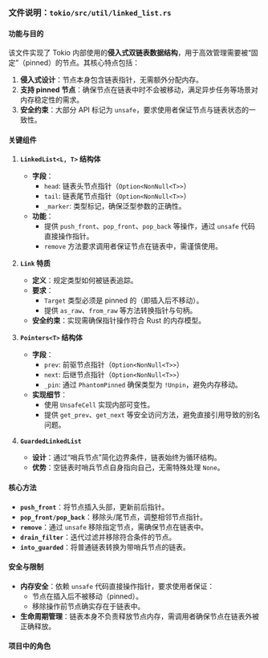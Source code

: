 ### 文件说明：`tokio/src/util/linked_list.rs`

#### **功能与目的**
该文件实现了 Tokio 内部使用的**侵入式双链表数据结构**，用于高效管理需要被“固定”（pinned）的节点。其核心特点包括：
1. **侵入式设计**：节点本身包含链表指针，无需额外分配内存。
2. **支持 pinned 节点**：确保节点在链表中时不会被移动，满足异步任务等场景对内存稳定性的需求。
3. **安全约束**：大部分 API 标记为 `unsafe`，要求使用者保证节点与链表状态的一致性。

#### **关键组件**
1. **`LinkedList<L, T>` 结构体**
   - **字段**：
     - `head`: 链表头节点指针（`Option<NonNull<T>>`）
     - `tail`: 链表尾节点指针（`Option<NonNull<T>>`）
     - `_marker`: 类型标记，确保泛型参数的正确性。
   - **功能**：
     - 提供 `push_front`、`pop_front`、`pop_back` 等操作，通过 `unsafe` 代码直接操作指针。
     - `remove` 方法要求调用者保证节点在链表中，需谨慎使用。

2. **`Link` 特质**
   - **定义**：规定类型如何被链表追踪。
   - **要求**：
     - `Target` 类型必须是 pinned 的（即插入后不移动）。
     - 提供 `as_raw`、`from_raw` 等方法转换指针与句柄。
   - **安全约束**：实现需确保指针操作符合 Rust 的内存模型。

3. **`Pointers<T>` 结构体**
   - **字段**：
     - `prev`: 前驱节点指针（`Option<NonNull<T>>`）
     - `next`: 后继节点指针（`Option<NonNull<T>>`）
     - `_pin`: 通过 `PhantomPinned` 确保类型为 `!Unpin`，避免内存移动。
   - **实现细节**：
     - 使用 `UnsafeCell` 实现内部可变性。
     - 提供 `get_prev`、`get_next` 等安全访问方法，避免直接引用导致的别名问题。

4. **`GuardedLinkedList`**
   - **设计**：通过“哨兵节点”简化边界条件，链表始终为循环结构。
   - **优势**：空链表时哨兵节点自身指向自己，无需特殊处理 `None`。

#### **核心方法**
- **`push_front`**：将节点插入头部，更新前后指针。
- **`pop_front/pop_back`**：移除头/尾节点，调整相邻节点指针。
- **`remove`**：通过 `unsafe` 移除指定节点，需确保节点在链表中。
- **`drain_filter`**：迭代过滤并移除符合条件的节点。
- **`into_guarded`**：将普通链表转换为带哨兵节点的链表。

#### **安全与限制**
- **内存安全**：依赖 `unsafe` 代码直接操作指针，要求使用者保证：
  - 节点在插入后不被移动（pinned）。
  - 移除操作前节点确实存在于链表中。
- **生命周期管理**：链表本身不负责释放节点内存，需调用者确保节点在链表外被正确释放。

#### **项目中的角色**